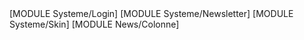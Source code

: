 <div id="Gauche">
	[MODULE Systeme/Login]
	[MODULE Systeme/Newsletter]
	[MODULE Systeme/Skin]
	[MODULE News/Colonne]
</div>